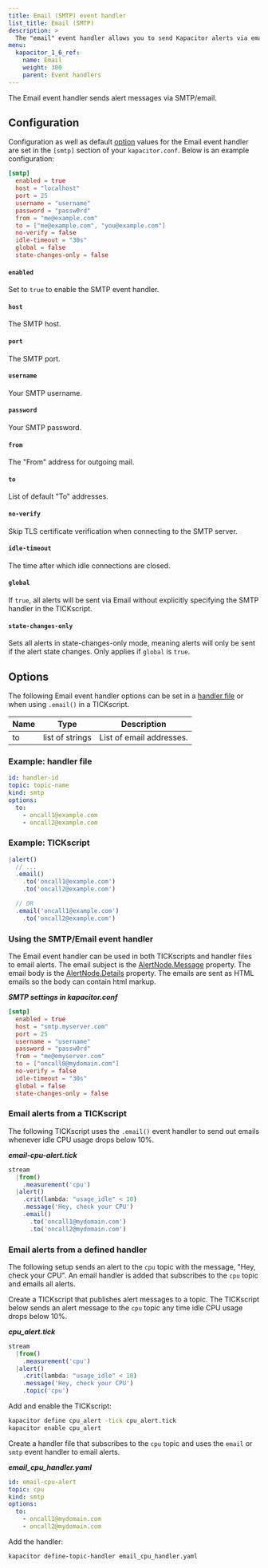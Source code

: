 ```yaml
---
title: Email (SMTP) event handler
list_title: Email (SMTP)
description: >
  The "email" event handler allows you to send Kapacitor alerts via email. This page includes configuration options and usage examples.
menu:
  kapacitor_1_6_ref:
    name: Email
    weight: 300
    parent: Event handlers
---
```


The Email event handler sends alert messages via SMTP/email.

## Configuration
Configuration as well as default [option](#options) values for the Email event
handler are set in the `[smtp]` section of your `kapacitor.conf`.
Below is an example configuration:

```toml
[smtp]
  enabled = true
  host = "localhost"
  port = 25
  username = "username"
  password = "passw0rd"
  from = "me@example.com"
  to = ["me@example.com", "you@example.com"]
  no-verify = false
  idle-timeout = "30s"
  global = false
  state-changes-only = false
```

#### `enabled`
Set to `true` to enable the SMTP event handler.

#### `host`
The SMTP host.

#### `port`
The SMTP port.

#### `username`
Your SMTP username.

#### `password`
Your SMTP password.

#### `from`
The "From" address for outgoing mail.

#### `to`
List of default "To" addresses.

#### `no-verify`
Skip TLS certificate verification when connecting to the SMTP server.

#### `idle-timeout`
The time after which idle connections are closed.

#### `global`
If `true`, all alerts will be sent via Email without explicitly specifying the
SMTP handler in the TICKscript.

#### `state-changes-only`
Sets all alerts in state-changes-only mode, meaning alerts will only be sent if
the alert state changes.
Only applies if `global` is `true`.


## Options
The following Email event handler options can be set in a
[handler file](/kapacitor/v1.6/event_handlers/#create-a-topic-handler-with-a-handler-file) or when using
`.email()` in a TICKscript.

| Name | Type            | Description              |
| ---- | ----            | -----------              |
| to   | list of strings | List of email addresses. |

### Example: handler file
```yaml
id: handler-id
topic: topic-name
kind: smtp
options:
  to:
    - oncall1@example.com
    - oncall2@example.com
```

### Example: TICKscript
```js
|alert()
  // ...
  .email()
    .to('oncall1@example.com')
    .to('oncall2@example.com')

  // OR
  .email('oncall1@example.com')
    .to('oncall2@example.com')
```

### Using the SMTP/Email event handler
The Email event handler can be used in both TICKscripts and handler files to email alerts.
The email subject is the [AlertNode.Message](/kapacitor/v1.6/nodes/alert_node/#message) property.
The email body is the [AlertNode.Details](/kapacitor/v1.6/nodes/alert_node/#details) property.
The emails are sent as HTML emails so the body can contain html markup.

_**SMTP settings in kapacitor.conf**_  
```toml
[smtp]
  enabled = true
  host = "smtp.myserver.com"
  port = 25
  username = "username"
  password = "passw0rd"
  from = "me@emyserver.com"
  to = ["oncall0@mydomain.com"]
  no-verify = false
  idle-timeout = "30s"
  global = false
  state-changes-only = false
```

### Email alerts from a TICKscript
The following TICKscript uses the `.email()` event handler to send out emails
whenever idle CPU usage drops below 10%.

_**email-cpu-alert.tick**_  
```js
stream
  |from()
    .measurement('cpu')
  |alert()
    .crit(lambda: "usage_idle" < 10)
    .message('Hey, check your CPU')
    .email()
      .to('oncall1@mydomain.com')
      .to('oncall2@mydomain.com')
```

### Email alerts from a defined handler
The following setup sends an alert to the `cpu` topic with the message, "Hey,
check your CPU". An email handler is added that subscribes to the `cpu` topic
and emails all alerts.

Create a TICKscript that publishes alert messages to a topic.
The TICKscript below sends an alert message to the `cpu` topic any time idle
CPU usage drops below 10%.

_**cpu\_alert.tick**_
```js
stream
  |from()
    .measurement('cpu')
  |alert()
    .crit(lambda: "usage_idle" < 10)
    .message('Hey, check your CPU')
    .topic('cpu')
```

Add and enable the TICKscript:

```bash
kapacitor define cpu_alert -tick cpu_alert.tick
kapacitor enable cpu_alert
```

Create a handler file that subscribes to the `cpu` topic and uses the `email` or `smtp`
event handler to email alerts.

_**email\_cpu\_handler.yaml**_
```yaml
id: email-cpu-alert
topic: cpu
kind: smtp
options:
  to:
    - oncall1@mydomain.com
    - oncall2@mydomain.com
```

Add the handler:

```bash
kapacitor define-topic-handler email_cpu_handler.yaml
```
